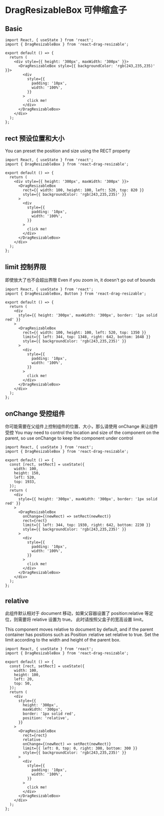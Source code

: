 # DragResizableBox 可伸缩盒子

## Basic

```tsx
import React, { useState } from 'react';
import { DragResizableBox } from 'react-drag-resizable';

export default () => {
  return (
    <div style={{ height: '300px', maxWidth: '300px' }}>
      <DragResizableBox style={{ backgroundColor: 'rgb(243,235,235)' }}>
        <div
          style={{
            padding: '10px',
            width: '100%',
          }}
        >
          click me!
        </div>
      </DragResizableBox>
    </div>
  );
};
```

## rect 预设位置和大小

You can preset the position and size using the RECT property

```tsx
import React, { useState } from 'react';
import { DragResizableBox } from 'react-drag-resizable';

export default () => {
  return (
    <div style={{ height: '300px', maxWidth: '300px' }}>
      <DragResizableBox
        rect={{ width: 100, height: 100, left: 520, top: 820 }}
        style={{ backgroundColor: 'rgb(243,235,235)' }}
      >
        <div
          style={{
            padding: '10px',
            width: '100%',
          }}
        >
          click me!
        </div>
      </DragResizableBox>
    </div>
  );
};
```

## limit 控制界限

即使放大了也不会超出界限
Even if you zoom in, it doesn't go out of bounds

```tsx
import React, { useState } from 'react';
import { DragResizableBox, Button } from 'react-drag-resizable';

export default () => {
  return (
    <div
      style={{ height: '300px', maxWidth: '300px', border: '1px solid red' }}
    >
      <DragResizableBox
        rect={{ width: 100, height: 100, left: 520, top: 1350 }}
        limit={{ left: 344, top: 1348, right: 642, bottom: 1648 }}
        style={{ backgroundColor: 'rgb(243,235,235)' }}
      >
        <div
          style={{
            padding: '10px',
            width: '100%',
          }}
        >
          click me!
        </div>
      </DragResizableBox>
    </div>
  );
};
```

## onChange 受控组件

你可能需要在父组件上控制组件的位置、大小，那么请使用 onChange 来让组件受控
You may need to control the location and size of the component on the parent, so use onChange to keep the component under control

```tsx
import React, { useState } from 'react';
import { DragResizableBox } from 'react-drag-resizable';

export default () => {
  const [rect, setRect] = useState({
    width: 100,
    height: 150,
    left: 520,
    top: 1933,
  });
  return (
    <div
      style={{ height: '300px', maxWidth: '300px', border: '1px solid red' }}
    >
      <DragResizableBox
        onChange={(newRect) => setRect(newRect)}
        rect={rect}
        limit={{ left: 344, top: 1930, right: 642, bottom: 2230 }}
        style={{ backgroundColor: 'rgb(243,235,235)' }}
      >
        <div
          style={{
            padding: '10px',
            width: '100%',
          }}
        >
          click me!
        </div>
      </DragResizableBox>
    </div>
  );
};
```

## relative

此组件默认相对于 document 移动，如果父容器设置了 position:relative 等定位，则需要将 relative 设置为 true。
此时请按照父盒子的宽高设置 limit。

This component moves relative to document by default, and if the parent container has positions such as Position :relative set relative to true.
Set the limit according to the width and height of the parent box.

```tsx
import React, { useState } from 'react';
import { DragResizableBox } from 'react-drag-resizable';

export default () => {
  const [rect, setRect] = useState({
    width: 100,
    height: 100,
    left: 20,
    top: 50,
  });
  return (
    <div
      style={{
        height: '300px',
        maxWidth: '300px',
        border: '1px solid red',
        position: 'relative',
      }}
    >
      <DragResizableBox
        rect={rect}
        relative
        onChange={(newRect) => setRect(newRect)}
        limit={{ left: 0, top: 0, right: 300, bottom: 300 }}
        style={{ backgroundColor: 'rgb(243,235,235)' }}
      >
        <div
          style={{
            padding: '10px',
            width: '100%',
          }}
        >
          click me!
        </div>
      </DragResizableBox>
    </div>
  );
};
```

<API src='src/react-drag-resizable/index'>
